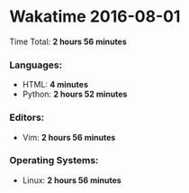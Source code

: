 # Wakatime 2016-08-01

Time Total: **2 hours 56 minutes**

### Languages:
- HTML: **4 minutes** 
- Python: **2 hours 52 minutes** 

### Editors:
- Vim: **2 hours 56 minutes** 

### Operating Systems:
- Linux: **2 hours 56 minutes** 

